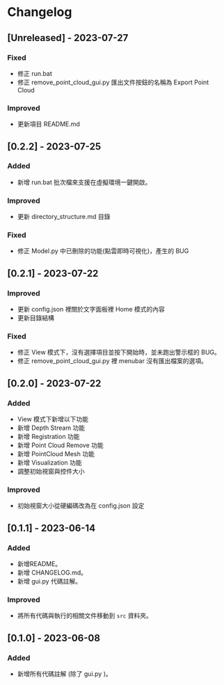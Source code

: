 # Changelog

## [Unreleased] - 2023-07-27
### Fixed
- 修正 run.bat
- 修正 remove_point_cloud_gui.py 匯出文件按鈕的名稱為 Export Point Cloud

### Improved
- 更新項目 README.md

## [0.2.2] - 2023-07-25
### Added
- 新增 run.bat 批次檔來支援在虛擬環境一鍵開啟。

### Improved
- 更新 directory_structure.md 目錄

### Fixed
- 修正 Model.py 中已刪除的功能(點雲即時可視化)，產生的 BUG

## [0.2.1] - 2023-07-22
### Improved
- 更新 config.json 裡關於文字面板裡 Home 模式的內容
- 更新目錄結構

### Fixed
- 修正 View 模式下，沒有選擇項目並按下開始時，並未跑出警示框的 BUG。
- 修正 remove_point_cloud_gui.py 裡 menubar 沒有匯出檔案的選項。

## [0.2.0] - 2023-07-22
### Added
- View 模式下新增以下功能
- 新增 Depth Stream 功能
- 新增 Registration 功能
- 新增 Point Cloud Remove 功能
- 新增 PointCloud Mesh  功能
- 新增 Visualization 功能
- 調整初始視窗與控件大小

### Improved
- 初始視窗大小從硬編碼改為在 config.json 設定

## [0.1.1] - 2023-06-14
### Added
- 新增README。
- 新增 CHANGELOG.md。
- 新增 gui.py 代碼註解。

### Improved
- 將所有代碼與執行的相關文件移動到 `src` 資料夾。

## [0.1.0] - 2023-06-08
### Added
- 新增所有代碼註解 (除了 gui.py )。

